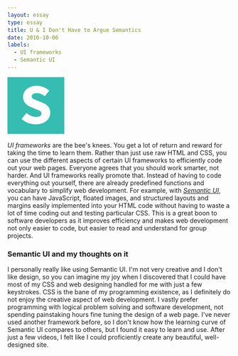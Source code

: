 ```yaml
---
layout: essay
type: essay
title: U & I Don't Have to Argue Semantics
date: 2016-10-06
labels:
  - UI frameworks
  - Semantic UI
---
```


<img class="ui floated image" src="../images/SUIlogo.png">

_UI frameworks_ are the bee's knees. You get a lot of return and reward for taking the time to learn them. Rather than just use raw HTML and CSS, you can use the different aspects of certain UI frameworks to efficiently code out your web pages. Everyone agrees that you should work smarter, not harder. And UI frameworks really promote that. Instead of having to code everything out yourself, there are already predefined functions and vocabulary to simplify web development. For example, with [_Semantic UI_](http://semantic-ui.com/), you can have JavaScript, floated images, and structured layouts and margins easily implemented into your HTML code without having to waste a lot of time coding out and testing particular CSS. This is a great boon to software developers as it improves efficiency and makes web development not only easier to code, but easier to read and understand for group projects.

### Semantic UI and my thoughts on it

I personally really like using Semantic UI. I'm not very creative and I don't like design, so you can imagine my joy when I discovered that I could have most of my CSS and web designing handled for me with just a few keystrokes. CSS is the bane of my programming existence, as I definitely do not enjoy the creative aspect of web development. I vastly prefer programming with logical problem solving and software development, not spending painstaking hours fine tuning the design of a web page. I've never used another framework before, so I don't know how the learning curve of Semantic UI compares to others, but I found it easy to learn and use. After just a few videos, I felt like I could proficiently create any beautiful, well-designed site.
